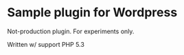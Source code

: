 # Sample plugin for Wordpress

Not-production plugin. For experiments only.

Written w/ support PHP 5.3

